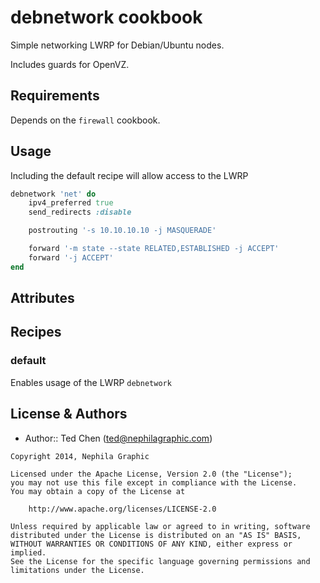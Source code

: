 debnetwork cookbook
===================
Simple networking LWRP for Debian/Ubuntu nodes.

Includes guards for OpenVZ.


Requirements
------------

Depends on the `firewall` cookbook.


Usage
-----
Including the default recipe will allow access to the LWRP

```ruby
debnetwork 'net' do
    ipv4_preferred true
    send_redirects :disable

    postrouting '-s 10.10.10.10 -j MASQUERADE'

    forward '-m state --state RELATED,ESTABLISHED -j ACCEPT'
    forward '-j ACCEPT'
end
```


Attributes
----------


Recipes
-------

### default
Enables usage of the LWRP `debnetwork`


License & Authors
-----------------
- Author:: Ted Chen (<ted@nephilagraphic.com>)

```text
Copyright 2014, Nephila Graphic

Licensed under the Apache License, Version 2.0 (the "License");
you may not use this file except in compliance with the License.
You may obtain a copy of the License at

    http://www.apache.org/licenses/LICENSE-2.0

Unless required by applicable law or agreed to in writing, software
distributed under the License is distributed on an "AS IS" BASIS,
WITHOUT WARRANTIES OR CONDITIONS OF ANY KIND, either express or implied.
See the License for the specific language governing permissions and
limitations under the License.
```